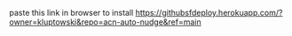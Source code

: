 paste this link in browser to install https://githubsfdeploy.herokuapp.com/?owner=kluptowski&repo=acn-auto-nudge&ref=main